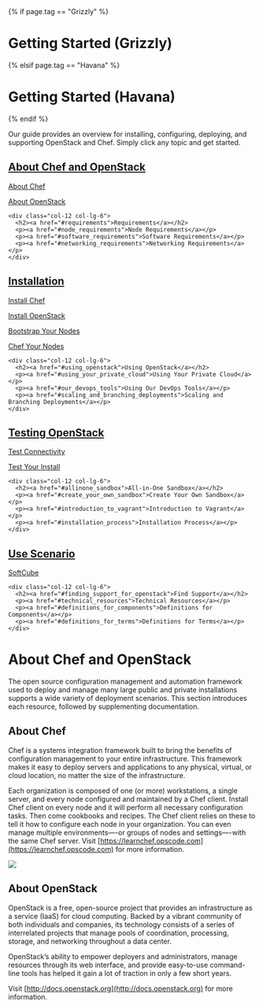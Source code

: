 <div class="bs-docs-section">
  {% if page.tag == "Grizzly" %}
    <h1 id="getting-started">Getting Started (Grizzly)</h1>
  {% elsif page.tag == "Havana" %}
    <h1 id="getting-started">Getting Started (Havana)</h1>
  {% endif %}

  <p>Our guide provides an overview for installing, configuring, deploying, and supporting OpenStack and Chef. Simply click any topic and
  get started.</p>

  <div class="row">
    <div class="col-12 col-lg-6">
      <h2><a href="#about_chef_and_openstack">About Chef and OpenStack</a></h2>
      <p><a href="#about_chef">About Chef</a></p>
      <p><a href="#about_openstack">About OpenStack</a></p>
    </div>

    <div class="col-12 col-lg-6">
      <h2><a href="#requirements">Requirements</a></h2>
      <p><a href="#node_requirements">Node Requirements</a></p>
      <p><a href="#software_requirements">Software Requirements</a></p>
      <p><a href="#networking_requirements">Networking Requirements</a></p>
    </div>
  </div>

  <div class="row">
    <div class="col-12 col-lg-6">
      <h2><a href="#installation">Installation</a></h2>
      <p><a href="#install_chef">Install Chef</a></p>
      <p><a href="#install_openstack">Install OpenStack</a></p>
      <p><a href="#bootstrap_your_nodes">Bootstrap Your Nodes</a></p>
      <p><a href="#chef_your_nodes">Chef Your Nodes</a></p>
    </div>

    <div class="col-12 col-lg-6">
      <h2><a href="#using_openstack">Using OpenStack</a></h2>
      <p><a href="#using_your_private_cloud">Using Your Private Cloud</a></p>
      <p><a href="#our_devops_tools">Using Our DevOps Tools</a></p>
      <p><a href="#scaling_and_branching_deployments">Scaling and Branching Deployments</a></p>
    </div>
  </div>

  <div class="row">
    <div class="col-12 col-lg-6">
      <h2><a href="#testing_openstack">Testing OpenStack</a></h2>
      <p><a href="#test_connectivity">Test Connectivity</a></p>
      <p><a href="#test_your_install">Test Your Install</a></p>
    </div>

    <div class="col-12 col-lg-6">
      <h2><a href="#allinone_sandbox">All-in-One Sandbox</a></h2>
      <p><a href="#create_your_own_sandbox">Create Your Own Sandbox</a></p>
      <p><a href="#introduction_to_vagrant">Introduction to Vagrant</a></p>
      <p><a href="#installation_process">Installation Process</a></p>
    </div>
  </div>

  <div class="row">
    <div class="col-12 col-lg-6">
      <h2><a href="#openstack_use_scenario">Use Scenario</a></h2>
      <p><a href="#softcube">SoftCube</a></p>
    </div>

    <div class="col-12 col-lg-6">
      <h2><a href="#finding_support_for_openstack">Find Support</a></h2>
      <p><a href="#technical_resources">Technical Resources</a></p>
      <p><a href="#definitions_for_components">Definitions for Components</a></p>
      <p><a href="#definitions_for_terms">Definitions for Terms</a></p>
    </div>
  </div>
</div>

# About Chef and OpenStack

The open source configuration management and automation framework used to deploy and manage many large public and private installations supports a wide variety of deployment scenarios. This section introduces each resource, followed by supplementing documentation.

## About Chef

Chef is a systems integration framework built to bring the benefits of configuration management to your entire infrastructure. This framework makes it easy to deploy servers and applications to any physical, virtual, or cloud location, no matter the size of the infrastructure.

Each organization is composed of one (or more) workstations, a single server, and every node configured and maintained by a Chef client. Install Chef client on every node and it will perform all necessary configuration tasks. Then come cookbooks and recipes. The Chef client relies on these to tell it how to configure each node in your organization. You can even manage multiple environments—-or groups of nodes and settings—-with the same Chef server. Visit [https://learnchef.opscode.com](https://learnchef.opscode.com) for more information.

<img class="img-thumbnail" id="no-height" src="{{ page.baseurl }}img/chef-openstack/001.jpg">

## About OpenStack

OpenStack is a free, open-source project that provides an infrastructure as a service (IaaS) for cloud computing. Backed by a vibrant community of both individuals and companies, its technology consists of a series of interrelated projects that manage pools of coordination, processing, storage, and networking throughout a data center.

OpenStack’s ability to empower deployers and administrators, manage resources through its web interface, and provide easy-to-use command-line tools has helped it gain a lot of traction in only a few short years.

Visit [http://docs.openstack.org](http://docs.openstack.org) for more information.